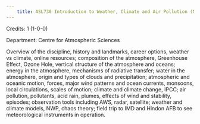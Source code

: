 ```yaml
---
    title: ASL730 Introduction to Weather, Climate and Air Pollution (Not allowed for - Any program other than AST and ASZ)
---
```

Credits: 1 (1-0-0)

Department: Centre for Atmospheric Sciences

Overview of the discipline, history and landmarks, career options, weather vs climate, online resources; composition of the atmosphere, Greenhouse Effect, Ozone Hole, vertical structure of the atmosphere and oceans; energy in the atmosphere, mechanisms of radiative transfer; water in the atmosphere, origin and types of clouds and precipitation; atmospheric and oceanic motion, forces, major wind patterns and ocean currents, monsoons, local circulations, scales of motion; climate and climate change, IPCC; air pollution, pollutants, acid rain, plumes, effects of wind and stability, episodes; observation tools including AWS, radar, satellite; weather and climate models, NWP, chaos theory; field trip to IMD and Hindon AFB to see meteorological instruments in operation.